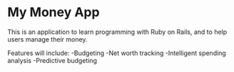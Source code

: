 # My Money App

This is an application to learn programming with Ruby on Rails, and to help users manage their money.

Features will include:
-Budgeting
-Net worth tracking
-Intelligent spending analysis
-Predictive budgeting